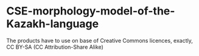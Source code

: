 # CSE-morphology-model-of-the-Kazakh-language
The products have to use on base of Creative Commons licences, exactly, CC BY-SA (CC Attribution-Share Alike)
